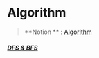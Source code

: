 # Algorithm

> **Notion ** : [Algorithm](https://www.notion.so/donaldd/4b231449d63d4d5d99a3d3393f531b0e?v=b3d16282a6694aae98025f2526e2a47b)



##### [DFS & BFS](algorithm_note/dfs_and_bfs.md)